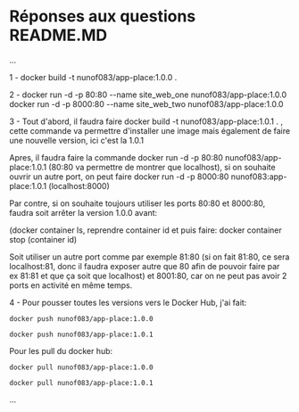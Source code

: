 # Réponses aux questions README.MD

...

1 - docker build -t nunof083/app-place:1.0.0 .

2 - docker run -d -p 80:80 --name site_web_one nunof083/app-place:1.0.0
    docker run -d -p 8000:80 --name site_web_two nunof083/app-place:1.0.0


3 - Tout d'abord, il faudra faire docker build -t nunof083/app-place:1.0.1 . , cette commande va permettre d'installer une image mais également de faire une nouvelle version, ici c'est la 1.0.1

Apres, il faudra faire la commande docker run -d -p 80:80 nunof083/app-place:1.0.1 (80:80 va permettre de montrer que localhost), si on souhaite ouvrir un autre port, on peut faire docker run -d -p 8000:80 nunof083:app-place:1.0.1 (localhost:8000)
    
Par contre, si on souhaite toujours utiliser les ports 80:80 et 8000:80, faudra soit arrêter la version 1.0.0 avant: 

(docker container ls, reprendre container id et puis faire: docker container stop (container id)

Soit utiliser un autre port comme par exemple 81:80 (si on fait 81:80, ce sera localhost:81, donc il faudra exposer autre que 80 afin de pouvoir faire par ex 81:81 et que ça soit que localhost) et 8001:80, car on ne peut pas avoir 2 ports en activité en même temps.


4 - Pour pousser toutes les versions vers le Docker Hub, j'ai fait:

    docker push nunof083/app-place:1.0.0

    docker push nunof083/app-place:1.0.1

Pour les pull du docker hub:

    docker pull nunof083/app-place:1.0.0
    
    docker pull nunof083/app-place:1.0.1

...
